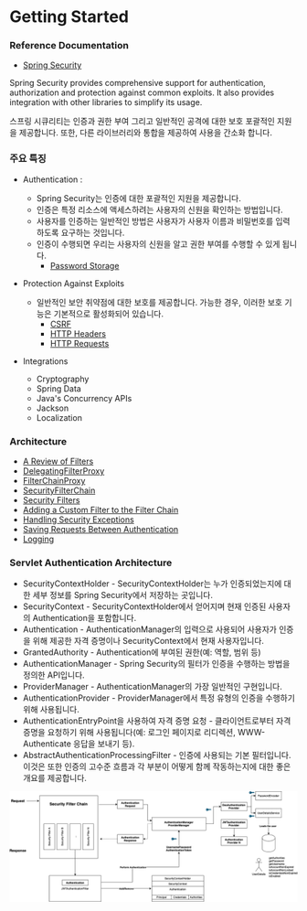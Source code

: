 # Getting Started

### Reference Documentation
* [Spring Security](https://docs.spring.io/spring-security/)

Spring Security provides comprehensive support for authentication, authorization and protection against common exploits.
It also provides integration with other libraries to simplify its usage.

스프링 시큐리티는 인증과 권한 부여 그리고 일반적인 공격에 대한 보호 포괄적인 지원을 제공합니다.
또한, 다른 라이브러리와 통합을 제공하여 사용을 간소화 합니다.

### 주요 특징
- Authentication :
  - Spring Security는 인증에 대한 포괄적인 지원을 제공합니다. 
  - 인증은 특정 리소스에 액세스하려는 사용자의 신원을 확인하는 방법입니다. 
  - 사용자를 인증하는 일반적인 방법은 사용자가 사용자 이름과 비밀번호를 입력하도록 요구하는 것입니다. 
  - 인증이 수행되면 우리는 사용자의 신원을 알고 권한 부여를 수행할 수 있게 됩니다.
    - [Password Storage](https://github.com/jyshine/TIL/blob/main/framework/spring/spring-security/spring-security/src/main/resources/doc/PasswordStorage.md) 
    
- Protection Against Exploits
  - 일반적인 보안 취약점에 대한 보호를 제공합니다. 가능한 경우, 이러한 보호 기능은 기본적으로 활성화되어 있습니다.
      - [CSRF](https://github.com/jyshine/TIL/blob/main/framework/spring/spring-security/spring-security/src/main/resources/doc/CSRF.md)
      - [HTTP Headers](https://github.com/jyshine/TIL/blob/main/framework/spring/spring-security/spring-security/src/main/resources/doc/HTTPHeaders.md)
      - [HTTP Requests](https://github.com/jyshine/TIL/blob/main/framework/spring/spring-security/spring-security/src/main/resources/doc/HTTPHeaders.md)
  
- Integrations
  - Cryptography
  - Spring Data
  - Java's Concurrency APIs
  - Jackson
  - Localization
  
### Architecture
- [A Review of Filters](https://github.com/jyshine/TIL/blob/main/framework/spring/spring-security/spring-security/src/main/resources/doc/Filters.md)
- [DelegatingFilterProxy](https://github.com/jyshine/TIL/blob/main/framework/spring/spring-security/spring-security/src/main/resources/doc/DelegatingFilterProxy.md)
- [FilterChainProxy](https://github.com/jyshine/TIL/blob/main/framework/spring/spring-security/spring-security/src/main/resources/doc/FilterChainProxy.md)
- [SecurityFilterChain](https://github.com/jyshine/TIL/blob/main/framework/spring/spring-security/spring-security/src/main/resources/doc/SecurityFilterChain.md)
- [Security Filters](https://github.com/jyshine/TIL/blob/main/framework/spring/spring-security/spring-security/src/main/resources/doc/SecurityFilters.md)
- [Adding a Custom Filter to the Filter Chain](https://github.com/jyshine/TIL/blob/main/framework/spring/spring-security/spring-security/src/main/resources/doc/CustomFilter.md)
- [Handling Security Exceptions](https://github.com/jyshine/TIL/blob/main/framework/spring/spring-security/spring-security/src/main/resources/doc/HandlingSecurityExceptions.md)
- [Saving Requests Between Authentication](https://github.com/jyshine/TIL/blob/main/framework/spring/spring-security/spring-security/src/main/resources/doc/SavingRequestsBetweenAuthentication.md)
- [Logging](https://github.com/jyshine/TIL/blob/main/framework/spring/spring-security/spring-security/src/main/resources/doc/Logging.md)

  
### Servlet Authentication Architecture
- SecurityContextHolder - SecurityContextHolder는 누가 인증되었는지에 대한 세부 정보를 Spring Security에서 저장하는 곳입니다.
- SecurityContext - SecurityContextHolder에서 얻어지며 현재 인증된 사용자의 Authentication을 포함합니다.
- Authentication - AuthenticationManager의 입력으로 사용되어 사용자가 인증을 위해 제공한 자격 증명이나 SecurityContext에서 현재 사용자입니다.
- GrantedAuthority - Authentication에 부여된 권한(예: 역할, 범위 등)
- AuthenticationManager - Spring Security의 필터가 인증을 수행하는 방법을 정의한 API입니다.
- ProviderManager - AuthenticationManager의 가장 일반적인 구현입니다.
- AuthenticationProvider - ProviderManager에서 특정 유형의 인증을 수행하기 위해 사용됩니다.
- AuthenticationEntryPoint을 사용하여 자격 증명 요청 - 클라이언트로부터 자격 증명을 요청하기 위해 사용됩니다(예: 로그인 페이지로 리디렉션, WWW-Authenticate 응답을 보내기 등).
- AbstractAuthenticationProcessingFilter - 인증에 사용되는 기본 필터입니다. 이것은 또한 인증의 고수준 흐름과 각 부분이 어떻게 함께 작동하는지에 대한 좋은 개요를 제공합니다.


![security architecture.png](https://github.com/jyshine/TIL/blob/main/framework/spring/spring-security/spring-security/src/main/resources/img/SpringSecurityArchitecture.png)